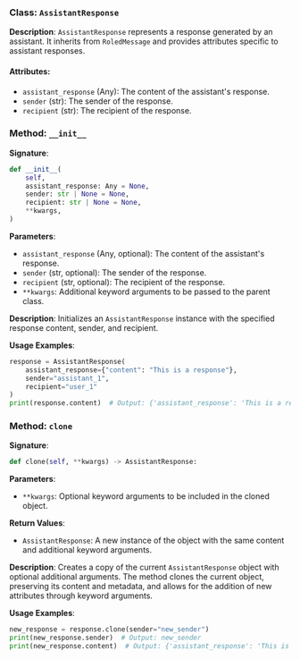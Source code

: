 
### Class: `AssistantResponse`

**Description**:
`AssistantResponse` represents a response generated by an assistant. It inherits from `RoledMessage` and provides attributes specific to assistant responses.

#### Attributes:
- `assistant_response` (Any): The content of the assistant's response.
- `sender` (str): The sender of the response.
- `recipient` (str): The recipient of the response.

### Method: `__init__`

**Signature**:
```python
def __init__(
    self,
    assistant_response: Any = None,
    sender: str | None = None,
    recipient: str | None = None,
    **kwargs,
)
```

**Parameters**:
- `assistant_response` (Any, optional): The content of the assistant's response.
- `sender` (str, optional): The sender of the response.
- `recipient` (str, optional): The recipient of the response.
- `**kwargs`: Additional keyword arguments to be passed to the parent class.

**Description**:
Initializes an `AssistantResponse` instance with the specified response content, sender, and recipient.

**Usage Examples**:
```python
response = AssistantResponse(
    assistant_response={"content": "This is a response"},
    sender="assistant_1",
    recipient="user_1"
)
print(response.content)  # Output: {'assistant_response': 'This is a response'}
```

### Method: `clone`

**Signature**:
```python
def clone(self, **kwargs) -> AssistantResponse:
```

**Parameters**:
- `**kwargs`: Optional keyword arguments to be included in the cloned object.

**Return Values**:
- `AssistantResponse`: A new instance of the object with the same content and additional keyword arguments.

**Description**:
Creates a copy of the current `AssistantResponse` object with optional additional arguments. The method clones the current object, preserving its content and metadata, and allows for the addition of new attributes through keyword arguments.

**Usage Examples**:
```python
new_response = response.clone(sender="new_sender")
print(new_response.sender)  # Output: new_sender
print(new_response.content)  # Output: {'assistant_response': 'This is a response'}
```
